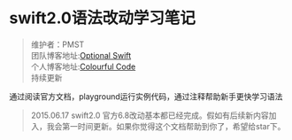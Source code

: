 # swift2.0语法改动学习笔记

>维护者：PMST  
团队博客地址:[Optional Swift](http://optionalswift.cn)  
个人博客地址:[Colourful Code](http://colourfulcode.cn)  
持续更新

通过阅读官方文档，playground运行实例代码，通过注释帮助新手更快学习语法



>2015.06.17 swift2.0 官方6.8改动基本都已经完成。假如有后续新内容加入，我会第一时间更新。如果你觉得这个文档帮助到你了，希望给star下。


